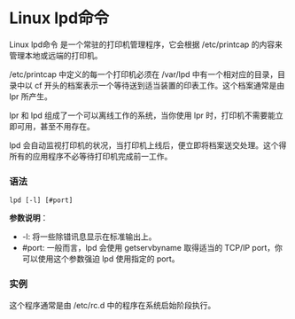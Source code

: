
# Linux lpd命令



Linux lpd命令 是一个常驻的打印机管理程序，它会根据 /etc/printcap 的内容来管理本地或远端的打印机。

/etc/printcap 中定义的每一个打印机必须在 /var/lpd 中有一个相对应的目录，目录中以 cf 开头的档案表示一个等待送到适当装置的印表工作。这个档案通常是由 lpr 所产生。

lpr 和 lpd 组成了一个可以离线工作的系统，当你使用 lpr 时，打印机不需要能立即可用，甚至不用存在。

lpd 会自动监视打印机的状况，当打印机上线后，便立即将档案送交处理。这个得所有的应用程序不必等待打印机完成前一工作。

### 语法

```
lpd [-l] [#port]
```

**参数说明**：

*   -l: 将一些除错讯息显示在标准输出上。
*   #port: 一般而言，lpd 会使用 getservbyname 取得适当的 TCP/IP port，你可以使用这个参数强迫 lpd 使用指定的 port。

### 实例

这个程序通常是由 /etc/rc.d 中的程序在系统启始阶段执行。



